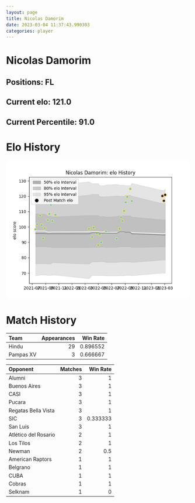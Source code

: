 ```yaml
---  
layout: page  
title: Nicolas Damorim  
date: 2023-03-04 11:37:43.990303  
categories: player  
---
```

# Nicolas Damorim

## Positions: FL

## Current elo: 121.0

## Current Percentile: 91.0

# Elo History


![elo history](history_NicolasDamorim.png)
# Match History


| Team      |   Appearances |   Win Rate |
|:----------|--------------:|-----------:|
| Hindu     |            29 |   0.896552 |
| Pampas XV |             3 |   0.666667 |

| Opponent             |   Matches |   Win Rate |
|:---------------------|----------:|-----------:|
| Alumni               |         3 |   1        |
| Buenos Aires         |         3 |   1        |
| CASI                 |         3 |   1        |
| Pucara               |         3 |   1        |
| Regatas Bella Vista  |         3 |   1        |
| SIC                  |         3 |   0.333333 |
| San Luis             |         3 |   1        |
| Atlético del Rosario |         2 |   1        |
| Los Tilos            |         2 |   1        |
| Newman               |         2 |   0.5      |
| American Raptors     |         1 |   1        |
| Belgrano             |         1 |   1        |
| CUBA                 |         1 |   1        |
| Cobras               |         1 |   1        |
| Selknam              |         1 |   0        |